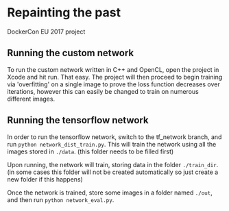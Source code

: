 # Repainting the past
DockerCon EU 2017 project

## Running the custom network
To run the custom network written in C++ and OpenCL, open the project in Xcode and hit run. That easy. The project will then proceed to begin training via 'overfitting' on a single image to prove the loss function decreases over iterations, however this can easily be changed to train on numerous different images.
 
## Running the tensorflow network
In order to run the tensorflow network, switch to the tf_network branch, and run `python network_dist_train.py`. This will train the network using all the images stored in `./data`. (this folder needs to be filled first)

Upon running, the network will train, storing data in the folder `./train_dir`. (in some cases this folder will not be created automatically so just create a new folder if this happens)

Once the network is trained, store some images in a folder named `./out`, and then run `python network_eval.py`.

